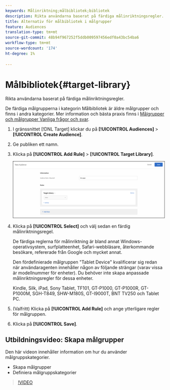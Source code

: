 ```yaml
---
keywords: Målinriktning;målbibliotek;bibliotek
description: Rikta användarna baserat på färdiga målinriktningsregler.
title: Alternativ för målbibliotek i målgrupper
feature: Audiences
translation-type: tm+mt
source-git-commit: 48b94f967252f5ddb009597456edf0a43bc54ba6
workflow-type: tm+mt
source-wordcount: '174'
ht-degree: 1%

---
```



# Målbibliotek{#target-library}

Rikta användarna baserat på färdiga målinriktningsregler.

De färdiga målgrupperna i kategorin Målbibliotek är äldre målgrupper och finns i andra kategorier. Mer information och bästa praxis finns i [Målgrupper och målgrupper Vanliga frågor och svar](/help/c-target/c-troubleshooting-targets-and-audiences/troubleshooting-targets-and-audiences.md#concept_C4EE4B8F4840430CBD798D579A8F208D).

1. I gränssnittet [!DNL Target] klickar du på **[!UICONTROL Audiences]** > **[!UICONTROL Create Audience]**.
1. Ge publiken ett namn.
1. Klicka på **[!UICONTROL Add Rule]** > **[!UICONTROL Target Library]**.

   ![Målbibliotek](assets/target_library.png)

1. Klicka på **[!UICONTROL Select]** och välj sedan en färdig målinriktningsregel.

   De färdiga reglerna för målinriktning är bland annat Windows-operativsystem, surfplatteenhet, Safari-webbläsare, återkommande besökare, refererade från Google och mycket annat.

   Den fördefinierade målgruppen &quot;Tablet Device&quot; kvalificerar sig redan när användaragenten innehåller någon av följande strängar (varav vissa är modellnummer för enheter). Du behöver inte skapa anpassade målinriktningsregler för dessa enheter.

   Kindle, Silk, iPad, Sony Tablet, TF101, GT-P1000, GT-P1000R, GT-P1000M, SGH-T849, SHW-M180S, GT-I9000T, BNT TV250 och Tablet PC.

1. (Valfritt) Klicka på **[!UICONTROL Add Rule]** och ange ytterligare regler för målgruppen.
1. Klicka på **[!UICONTROL Save]**.

## Utbildningsvideo: Skapa målgrupper

Den här videon innehåller information om hur du använder målgruppskategorier.

* Skapa målgrupper
* Definiera målgruppskategorier

>[!VIDEO](https://video.tv.adobe.com/v/17392)
